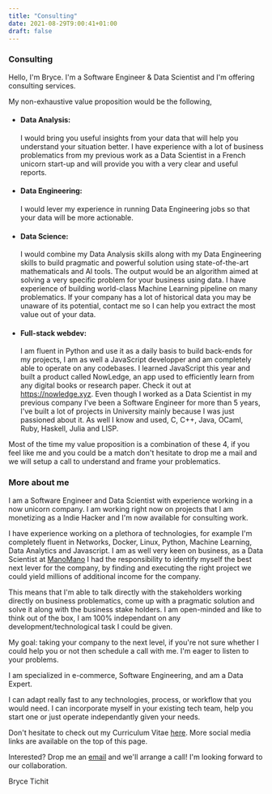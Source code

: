 ```yaml
---
title: "Consulting"
date: 2021-08-29T9:00:41+01:00
draft: false
---
```


### Consulting

Hello, I'm Bryce. I'm a Software Engineer & Data Scientist and I'm offering consulting services.

My non-exhaustive value proposition would be the following,

- #### Data Analysis: 
	
	I would bring you useful insights from your data that will help you understand your situation better. I have experience with a lot of business problematics from my previous work as a Data Scientist in a French unicorn start-up and will provide you with a very clear and useful reports.

- #### Data Engineering: 
	
	I would lever my experience in running Data Engineering jobs so that your data will be more actionable.

- #### Data Science: 
	
	I would combine my Data Analysis skills along with my Data Engineering skills to build pragmatic and powerful solution using state-of-the-art mathematicals and AI tools. The output would be an algorithm aimed at solving a very specific problem for your business using data. I have experience of building world-class Machine Learning pipeline on many problematics. If your company has a lot of historical data you may be unaware of its potential, contact me so I can help you extract the most value out of your data.

- #### Full-stack webdev: 
	
	I am fluent in Python and use it as a daily basis to build back-ends for my projects, I am as well a JavaScript developper and am completely able to operate on any codebases. I learned JavaScript this year and built a product called NowLedge, an app used to efficiently learn from any digital books or research paper. Check it out at https://nowledge.xyz.
	Even though I worked as a Data Scientist in my previous company I've been a Software Engineer for more than 5 years, I've built a lot of projects in University mainly because I was just passioned about it. As well I know and used, C, C++, Java, OCaml, Ruby, Haskell, Julia and LISP.

Most of the time my value proposition is a combination of these 4, if you feel like me and you could be a match don't hesitate to drop me a mail and we will setup a call to understand and frame your problematics.

### More about me

I am a Software Engineer and Data Scientist with experience working in a now unicorn company. I am working right now on projects that I am monetizing as a Indie Hacker and I'm now available for consulting work.

I have experience working on a plethora of technologies, for example I'm completely fluent in Networks, Docker, Linux, Python, Machine Learning, Data Analytics and Javascript. I am as well very keen on business, as a Data Scientist at [ManoMano](https://www.manomano.fr) I had the responsibility to identify myself the best next lever for the company, by finding and executing the right project we could yield millions of additional income for the company.

This means that I'm able to talk directly with the stakeholders working directly on business problematics, come up with a pragmatic solution and solve it along with the business stake holders. I am open-minded and like to think out of the box, I am 100% independant on any development/technological task I could be given.

My goal: taking your company to the next level, if you're not sure whether I could help you or not then schedule a call with me. I'm eager to listen to your problems.

I am specialized in e-commerce, Software Engineering, and am a Data Expert.


I can adapt really fast to any technologies, process, or workflow that you would need. I can incorporate myself in your existing tech team, help you start one or just operate independantly given your needs.

Don't hesitate to check out my Curriculum Vitae [here](https://drive.google.com/file/d/1XjAle4wFmJ8BBG66kwvmyJ4cSATOLsW-/view?usp=sharing). More social media links are available on the top of this page.

Interested? Drop me an [email](mailto:bryce@tichit.net) and we'll arrange a call! I'm looking forward to our collaboration.

Bryce Tichit
